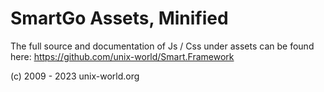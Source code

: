 
# SmartGo Assets, Minified

The full source and documentation of Js / Css under assets can be found here:
https://github.com/unix-world/Smart.Framework


(c) 2009 - 2023 unix-world.org

